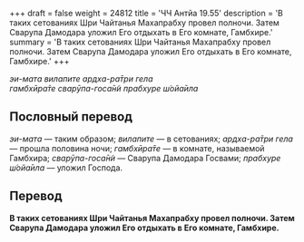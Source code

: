 +++
draft = false
weight = 24812
title = 'ЧЧ Антйа 19.55'
description = 'В таких сетованиях Шри Чайтанья Махапрабху провел полночи. Затем Сварупа Дамодара уложил Его отдыхать в Его комнате, Гамбхире.'
summary = 'В таких сетованиях Шри Чайтанья Махапрабху провел полночи. Затем Сварупа Дамодара уложил Его отдыхать в Его комнате, Гамбхире.'
+++

_эи-мата вилапите ардха-ра̄три гела  
гамбхӣра̄те сварӯпа-госа̄н̃и прабхуре ш́ойа̄ила_

## Пословный перевод

_эи_\-_мата_ — таким образом; _вилапите_ — в сетованиях; _ардха_\-_ра̄три_ _гела_ — прошла половина ночи; _гамбхӣра̄те_ — в комнате, называемой Гамбхира; _сварӯпа_\-_госа̄н̃и_ — Сварупа Дамодара Госвами; _прабхуре_ _ш́ойа̄ила_ — уложил Господа.

## Перевод

**В таких сетованиях Шри Чайтанья Махапрабху провел полночи. Затем Сварупа Дамодара уложил Его отдыхать в Его комнате, Гамбхире.**
